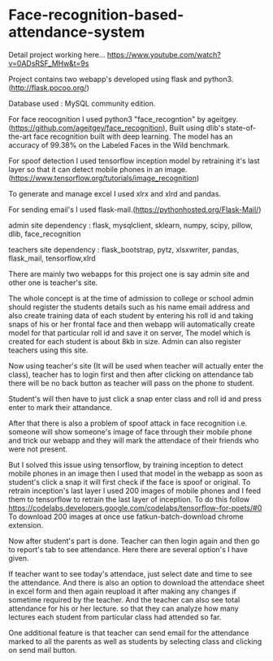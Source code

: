 # Face-recognition-based-attendance-system

Detail project working here...
https://www.youtube.com/watch?v=0ADsRSF_MHw&t=9s

Project contains two webapp's developed using flask and python3.(http://flask.pocoo.org/)

Database used : MySQL community edition.

For face reocognition I used python3 "face_recogntion" by ageitgey.(https://github.com/ageitgey/face_recognition), Built using dlib's state-of-the-art face recognition built with deep learning. The model has an accuracy of 99.38% on the Labeled Faces in the Wild benchmark.

For spoof detection I used tensorflow inception model by retraining it's last layer so that it can detect mobile phones in an image.(https://www.tensorflow.org/tutorials/image_recognition)

To generate and manage excel I used xlrx and xlrd and pandas. 

For sending email's I used flask-mail.(https://pythonhosted.org/Flask-Mail/)

admin site dependency : flask, mysqlclient, sklearn, numpy, scipy, pillow, dlib, face_recognition

teachers site dependency : flask_bootstrap, pytz, xlsxwriter, pandas, flask_mail, tensorflow,xlrd  

There are mainly two webapps for this project one is say admin site and other one is teacher's site.

The whole concept is at the time of admission to college or school admin should register the students details such as his name email address and also create training data of each student by entering his roll id and taking snaps of his or her frontal face and then webapp will automatically create model for that particular roll id and save it on server, The model which is created for each student is about 8kb in size. Admin can also register teachers using this site.

Now using teacher's site (It will be used when teacher will actually enter the class), teacher has to login first and then after clicking on attendance tab there will be no back button as teacher will pass on the phone to student.

Student's will then have to just click a snap enter class and roll id and press enter to mark their attandance.

After that there is also a problem of spoof attack in face recognition i.e. someone will show someone's image of face through their mobile phone and trick our webapp and they will mark the attendace of their friends who were not present.

But I solved this issue using tensorflow, by training inception to detect mobile phones in an image then I used that model in the webapp as soon as student's click a snap it will first check if the face is spoof or original. 
To retrain inception's last layer I used 200 images of mobile phones and I feed them to tensorflow to retrain the last layer of inception. To do this follow https://codelabs.developers.google.com/codelabs/tensorflow-for-poets/#0
To download 200 images at once use fatkun-batch-download chrome extension.

Now after student's part is done. Teacher can then login again and then go to report's tab to see attendance. Here there are several option's I have given.

If teacher want to see today's attendace, just select date and time to see the attendance. And there is also an option to download the attendace sheet in excel form and then again reupload it after making any changes if sometime required by the teacher. And the teacher can also see total attendance for his or her lecture. so that they can analyze how many lectures each student from particular class had attended so far.

One additional feature is that teacher can send email for the attendance marked to all the parents as well as students by selecting class and clicking on send mail button.
